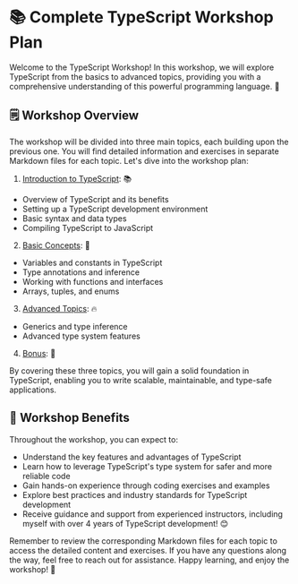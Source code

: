 # 📚 Complete TypeScript Workshop Plan

Welcome to the TypeScript Workshop! In this workshop, we will explore TypeScript from the basics to advanced topics, providing you with a comprehensive understanding of this powerful programming language. 🚀

## 🗒️ Workshop Overview

The workshop will be divided into three main topics, each building upon the previous one. You will find detailed information and exercises in separate Markdown files for each topic. Let's dive into the workshop plan:

1. [Introduction to TypeScript](./Introduction.md): 📚
  - Overview of TypeScript and its benefits
  - Setting up a TypeScript development environment
  - Basic syntax and data types
  - Compiling TypeScript to JavaScript

2. [Basic Concepts](./BasicConcepts.md): 🌱
  - Variables and constants in TypeScript
  - Type annotations and inference
  - Working with functions and interfaces
  - Arrays, tuples, and enums

3. [Advanced Topics](./AdvancedTopics.md): 🔥
  - Generics and type inference
  - Advanced type system features

4. [Bonus](./Bonus.md): 🎁


By covering these three topics, you will gain a solid foundation in TypeScript, enabling you to write scalable, maintainable, and type-safe applications.

## 🤝 Workshop Benefits

Throughout the workshop, you can expect to:

- Understand the key features and advantages of TypeScript
- Learn how to leverage TypeScript's type system for safer and more reliable code
- Gain hands-on experience through coding exercises and examples
- Explore best practices and industry standards for TypeScript development
- Receive guidance and support from experienced instructors, including myself with over 4 years of TypeScript development! 😊

Remember to review the corresponding Markdown files for each topic to access the detailed content and exercises. If you have any questions along the way, feel free to reach out for assistance. Happy learning, and enjoy the workshop! 🎉
